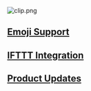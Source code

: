 ![clip.png](https://in.kato.im/b5e3bce0249998787fb073c33be480fd10fe7912f2f11125e90d1c792ca9c74d/clip.png)

## [Emoji Support](/articles/en/fun/emoji-support)
## [IFTTT Integration](/articles/en/fun/ifttt-integration)
## [Product Updates](/articles/en/fun/ifttt-integration)
